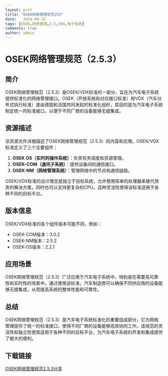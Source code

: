```yaml
---
layout: post
title: "OSEK网络管理规范253"
date:   2024-09-16
tags: [OSEK,网络管理,2.5,VDX,电子系统]
comments: true
author: admin
---
```

# OSEK网络管理规范（2.5.3）

## 简介

OSEK网络管理规范（2.5.3）是OSEK/VDX标准的一部分，旨在为汽车电子系统提供标准化的网络管理接口。OSEK（开放系统和对应接口标准）和VDX（汽车分布式执行标准）是由德国和法国共同发起的标准化组织，其目的是为汽车电子系统制定统一的标准接口，以便于不同厂商的设备能够无缝集成。

## 资源描述

该资源文件详细描述了OSEK网络管理规范（2.5.3）的内容和应用。OSEK/VDX标准定义了三个主要组件：

1. **OSEK OS（实时的操作系统）**：负责任务调度和资源管理。
2. **OSEK-COM（通讯子系统）**：提供设备间的通信接口。
3. **OSEK-NM（网络管理系统）**：管理网络中的节点和通信链路。

OSEK/VDX标准的设计理念是独立于目标系统，允许使用简单的处理器来替代昂贵的解决方案，同时也可以支持更复杂的CPU。这种灵活性使得该标准适用于各种不同的目标平台。

## 版本信息

OSEK/VDX标准的各个组件版本可能不同，例如：

- OSEK-COM版本：3.0.2
- OSEK-NM版本：2.5.2
- OSEK-OS版本：2.2.1

## 应用场景

OSEK网络管理规范（2.5.3）广泛应用于汽车电子系统中，特别是在需要高可靠性和实时性的场景中。通过使用该标准，汽车制造商可以确保不同供应商的设备能够无缝集成，从而提高系统的整体性能和可靠性。

## 总结

OSEK网络管理规范（2.5.3）是汽车电子系统标准化的重要组成部分，它为网络管理提供了统一的标准接口，使得不同厂商的设备能够高效协同工作。该规范的灵活性和独立性使其适用于各种不同的目标平台，为汽车电子系统的开发和集成提供了极大的便利。

## 下载链接

[OSEK网络管理规范2.5.3分享](https://pan.quark.cn/s/c980ace4e848)